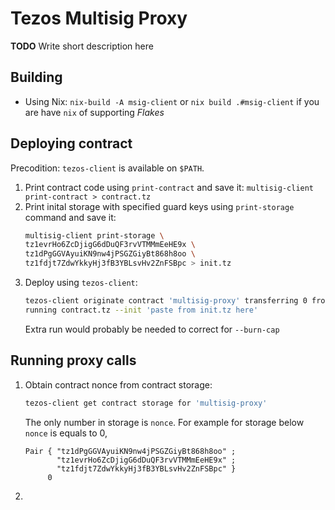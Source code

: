 # Tezos Multisig Proxy

**TODO** Write short description here

## Building
- Using Nix: `nix-build -A msig-client` or `nix build .#msig-client` if you are have `nix` of supporting _Flakes_

## Deploying contract

Precodition: `tezos-client` is available on `$PATH`.

1. Print contract code using `print-contract` and save it: `multisig-client print-contract > contract.tz`
2. Print inital storage with specified guard keys using `print-storage` command and save it: 
    ```bash
    multisig-client print-storage \
    tz1evrHo6ZcDjigG6dDuQF3rvVTMMmEeHE9x \
    tz1dPgGGVAyuiKN9nw4jPSGZGiyBt868h8oo \
    tz1fdjt7ZdwYkkyHj3fB3YBLsvHv2ZnFSBpc > init.tz
    ```
3. Deploy using `tezos-client`: 
   ```bash
   tezos-client originate contract 'multisig-proxy' transferring 0 from 'my-account' \ 
   running contract.tz --init 'paste from init.tz here'
   ```
   Extra run would probably be needed to correct for `--burn-cap`

## Running proxy calls

1. Obtain contract nonce from contract storage: 
   ```bash
   tezos-client get contract storage for 'multisig-proxy' 
   ```
   The only number in storage is `nonce`. For example for storage below `nonce` is equals to 0,
   ```
   Pair { "tz1dPgGGVAyuiKN9nw4jPSGZGiyBt868h8oo" ;
          "tz1evrHo6ZcDjigG6dDuQF3rvVTMMmEeHE9x" ;
          "tz1fdjt7ZdwYkkyHj3fB3YBLsvHv2ZnFSBpc" }
        0
   ```
2. 
